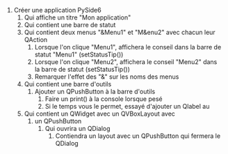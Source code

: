1) Créer une application PySide6
   1) Qui affiche un titre "Mon application"
   2) Qui contient une barre de statut
   3) Qui contient deux menus "&Menu1" et "M&enu2" avec chacun leur QAction 
      1) Lorsque l'on clique "Menu1", affichera le conseil dans la barre de statut "Menu1" (setStatusTip())
      2) Lorsque l'on clique "Menu2", affichera le conseil "Menu2" dans la barre de statut (setStatusTip())
      3) Remarquer l'effet des "&" sur les noms des menus
   4) Qui contient une barre d'outils
      1) Ajouter un QPushButton à la barre d'outils
         1) Faire un print() à la console lorsque pesé
         2) Si le temps vous le permet, essayé d'ajouter un Qlabel au 
   5) Qui contient un QWidget avec un QVBoxLayout avec
      1) un QPushButton
         1) Qui ouvrira un QDialog
            1) Contiendra un layout avec un QPushButton qui fermera le QDialog
   
